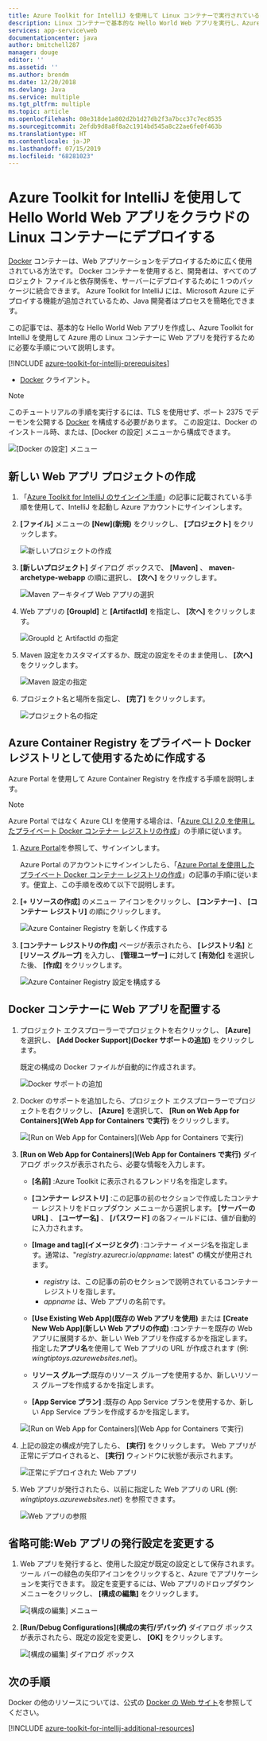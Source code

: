 ```yaml
---
title: Azure Toolkit for IntelliJ を使用して Linux コンテナーで実行されている Hello World Web アプリをクラウドでデプロイする
description: Linux コンテナーで基本的な Hello World Web アプリを実行し、Azure Toolkit for IntelliJ を使用してクラウドにデプロイします。
services: app-service\web
documentationcenter: java
author: bmitchell287
manager: douge
editor: ''
ms.assetid: ''
ms.author: brendm
ms.date: 12/20/2018
ms.devlang: Java
ms.service: multiple
ms.tgt_pltfrm: multiple
ms.topic: article
ms.openlocfilehash: 08e318de1a802d2b1d27db2f3a7bcc37c7ec8535
ms.sourcegitcommit: 2efdb9d8a8f8a2c1914bd545a8c22ae6fe0f463b
ms.translationtype: HT
ms.contentlocale: ja-JP
ms.lasthandoff: 07/15/2019
ms.locfileid: "68281023"
---
```

# <a name="deploy-a-hello-world-web-app-to-a-linux-container-in-the-cloud-using-the-azure-toolkit-for-intellij"></a>Azure Toolkit for IntelliJ を使用して Hello World Web アプリをクラウドの Linux コンテナーにデプロイする

[Docker] コンテナーは、Web アプリケーションをデプロイするために広く使用されている方法です。 Docker コンテナーを使用すると、開発者は、すべてのプロジェクト ファイルと依存関係を、サーバーにデプロイするために 1 つのパッケージに統合できます。 Azure Toolkit for IntelliJ には、Microsoft Azure にデプロイする機能が追加されているため、Java 開発者はプロセスを簡略化できます。

この記事では、基本的な Hello World Web アプリを作成し、Azure Toolkit for IntelliJ を使用して Azure 用の Linux コンテナーに Web アプリを発行するために必要な手順について説明します。

[!INCLUDE [azure-toolkit-for-intellij-prerequisites](../includes/azure-toolkit-for-intellij-prerequisites.md)]
* [Docker] クライアント。

> [!NOTE]
>
> このチュートリアルの手順を実行するには、TLS を使用せず、ポート 2375 でデーモンを公開する [Docker] を構成する必要があります。 この設定は、Docker のインストール時、または、[Docker の設定] メニューから構成できます。
>
> ![[Docker の設定] メニュー][docker-settings-menu]
>

## <a name="create-a-new-web-app-project"></a>新しい Web アプリ プロジェクトの作成

1. 「[Azure Toolkit for IntelliJ のサインイン手順](https://docs.microsoft.com/azure/java/intellij/azure-toolkit-for-intellij-sign-in-instructions)」の記事に記載されている手順を使用して、IntelliJ を起動し Azure アカウントにサインインします。

1. **[ファイル]** メニューの **[New]\(新規\)** をクリックし、 **[プロジェクト]** をクリックします。
   
   ![新しいプロジェクトの作成][file-new-project]

1. **[新しいプロジェクト]** ダイアログ ボックスで、 **[Maven]** 、 **maven-archetype-webapp** の順に選択し、 **[次へ]** をクリックします。
   
   ![Maven アーキタイプ Web アプリの選択][maven-archetype-webapp]
   
1. Web アプリの **[GroupId]** と **[ArtifactId]** を指定し、 **[次へ]** をクリックします。
   
   ![GroupId と ArtifactId の指定][groupid-and-artifactid]

1. Maven 設定をカスタマイズするか、既定の設定をそのまま使用し、 **[次へ]** をクリックします。
   
   ![Maven 設定の指定][maven-options]

1. プロジェクト名と場所を指定し、 **[完了]** をクリックします。
   
   ![プロジェクト名の指定][project-name]

## <a name="create-an-azure-container-registry-to-use-as-a-private-docker-registry"></a>Azure Container Registry をプライベート Docker レジストリとして使用するために作成する

Azure Portal を使用して Azure Container Registry を作成する手順を説明します。

> [!NOTE]
>
> Azure Portal ではなく Azure CLI を使用する場合は、「[Azure CLI 2.0 を使用したプライベート Docker コンテナー レジストリの作成][Create Docker Registry using Azure CLI]」の手順に従います。
>

1. [Azure Portal]を参照して、サインインします。

   Azure Portal のアカウントにサインインしたら、「[Azure Portal を使用したプライベート Docker コンテナー レジストリの作成]」の記事の手順に従います。便宜上、この手順を改めて以下で説明します。

1. **[+ リソースの作成]** のメニュー アイコンをクリックし、 **[コンテナー]** 、 **[コンテナー レジストリ]** の順にクリックします。
   
   ![Azure Container Registry を新しく作成する][create-container-registry-01]

1. **[コンテナー レジストリの作成]** ページが表示されたら、 **[レジストリ名]** と **[リソース グループ]** を入力し、 **[管理ユーザー]** に対して **[有効化]** を選択した後、 **[作成]** をクリックします。

   ![Azure Container Registry 設定を構成する][create-container-registry-02]

## <a name="deploy-your-web-app-in-a-docker-container"></a>Docker コンテナーに Web アプリを配置する

1. プロジェクト エクスプローラーでプロジェクトを右クリックし、 **[Azure]** を選択し、 **[Add Docker Support]\(Docker サポートの追加\)** をクリックします。

   既定の構成の Docker ファイルが自動的に作成されます。

   ![Docker サポートの追加][add-docker-support]

1. Docker のサポートを追加したら、プロジェクト エクスプローラーでプロジェクトを右クリックし、 **[Azure]** を選択して、 **[Run on Web App for Containers]\(Web App for Containers で実行\)** をクリックします。

   ![[Run on Web App for Containers]\(Web App for Containers で実行\)][run-on-web-app-for-containers]

1. **[Run on Web App for Containers]\(Web App for Containers で実行\)** ダイアログ ボックスが表示されたら、必要な情報を入力します。

   * **[名前]** :Azure Toolkit に表示されるフレンドリ名を指定します。 

   * **[コンテナー レジストリ]** :この記事の前のセクションで作成したコンテナー レジストリをドロップダウン メニューから選択します。 **[サーバーの URL]** 、 **[ユーザー名]** 、 **[パスワード]** の各フィールドには、値が自動的に入力されます。

   * **[Image and tag]\(イメージとタグ\)** :コンテナー イメージ名を指定します。通常は、"*registry*.azurecr.io/*appname*: latest" の構文が使用されます。 
      * *registry* は、この記事の前のセクションで説明されているコンテナー レジストリを指します。 
      * *appname* は、Web アプリの名前です。 

   * **[Use Existing Web App]\(既存の Web アプリを使用\)** または **[Create New Web App]\(新しい Web アプリの作成\)** :コンテナーを既存の Web アプリに展開するか、新しい Web アプリを作成するかを指定します。 指定した**アプリ名**を使用して Web アプリの URL が作成されます (例: *wingtiptoys.azurewebsites.net*)。

   * **リソース グループ**:既存のリソース グループを使用するか、新しいリソース グループを作成するかを指定します。 

   * **[App Service プラン]** :既存の App Service プランを使用するか、新しい App Service プランを作成するかを指定します。 

   ![[Run on Web App for Containers]\(Web App for Containers で実行\)][run-on-web-app-linux]

1. 上記の設定の構成が完了したら、 **[実行]** をクリックします。 Web アプリが正常にデプロイされると、 **[実行]** ウィンドウに状態が表示されます。

   ![正常にデプロイされた Web アプリ][successfully-deployed]

1. Web アプリが発行されたら、以前に指定した Web アプリの URL (例: *wingtiptoys.azurewebsites.net*) を参照できます。

   ![Web アプリの参照][browsing-to-web-app]

## <a name="optional-modify-your-web-app-publish-settings"></a>省略可能:Web アプリの発行設定を変更する

1. Web アプリを発行すると、使用した設定が既定の設定として保存されます。ツール バーの緑色の矢印アイコンをクリックすると、Azure でアプリケーションを実行できます。 設定を変更するには、Web アプリのドロップダウン メニューをクリックし、 **[構成の編集]** をクリックします。

   ![[構成の編集] メニュー][edit-configuration-menu]

1. **[Run/Debug Configurations]\(構成の実行/デバッグ\)** ダイアログ ボックスが表示されたら、既定の設定を変更し、 **[OK]** をクリックします。

   ![[構成の編集] ダイアログ ボックス][edit-configuration-dialog]

## <a name="next-steps"></a>次の手順

Docker の他のリソースについては、公式の [Docker の Web サイト][Docker]を参照してください。

[!INCLUDE [azure-toolkit-for-intellij-additional-resources](../includes/azure-toolkit-for-intellij-additional-resources.md)]

<!-- URL List -->

[Azure Portal]: https://portal.azure.com/
[Azure Portal を使用したプライベート Docker コンテナー レジストリの作成]: /azure/container-registry/container-registry-get-started-portal
[Azure for Java Developers]: https://docs.microsoft.com/azure/java/
[Java Tools for Visual Studio Team Services]: https://java.visualstudio.com/
[Create Docker Registry using Azure CLI]: /azure/container-registry/container-registry-get-started-azure-cli

[Docker]: https://www.docker.com/
[Configuring artifacts]: https://www.jetbrains.com/help/idea/2016.1/configuring-artifacts.html

<!-- IMG List -->

[add-docker-support]: media/azure-toolkit-for-intellij-hello-world-web-app-linux/add-docker-support.png
[browsing-to-web-app]:  media/azure-toolkit-for-intellij-hello-world-web-app-linux/browsing-to-web-app.png
[create-container-registry-01]: media/azure-toolkit-for-intellij-hello-world-web-app-linux/create-container-registry-01.png
[create-container-registry-02]: media/azure-toolkit-for-intellij-hello-world-web-app-linux/create-container-registry-02.png
[docker-settings-menu]: media/azure-toolkit-for-intellij-hello-world-web-app-linux/docker-settings-menu.png
[edit-configuration-dialog]: media/azure-toolkit-for-intellij-hello-world-web-app-linux/edit-configuration-dialog.png
[edit-configuration-menu]: media/azure-toolkit-for-intellij-hello-world-web-app-linux/edit-configuration-menu.png
[file-new-project]: media/azure-toolkit-for-intellij-hello-world-web-app-linux/file-new-project.png
[groupid-and-artifactid]: media/azure-toolkit-for-intellij-hello-world-web-app-linux/groupid-and-artifactid.png
[maven-archetype-webapp]: media/azure-toolkit-for-intellij-hello-world-web-app-linux/maven-archetype-webapp.png
[maven-options]: media/azure-toolkit-for-intellij-hello-world-web-app-linux/maven-options.png
[project-name]: media/azure-toolkit-for-intellij-hello-world-web-app-linux/project-name.png
[run-on-web-app-for-containers]: media/azure-toolkit-for-intellij-hello-world-web-app-linux/run-on-web-app-for-containers.png
[run-on-web-app-linux]: media/azure-toolkit-for-intellij-hello-world-web-app-linux/run-on-web-app-linux.png
[successfully-deployed]: media/azure-toolkit-for-intellij-hello-world-web-app-linux/successfully-deployed.png

